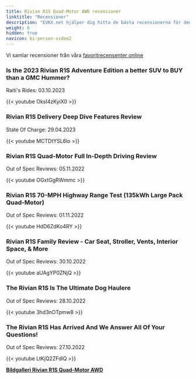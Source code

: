 ```yaml
---
title: Rivian R1S Quad-Motor AWD recensioner
linktitle: "Recensioner"
description: "EVKX.net hjälper dig hitta de bästa recensionerna för denna modell."
weight: 6
hidden: true
navicon: bi-person-video2
---
```

Vi samlar recensioner från våra [favoritrecensenter online](../../../../../guides/evreviewers/)

<div class="container text-center shadow p-2 pe-4 mb-5 bg-body-tertiary rounded border">
<h3>Is the 2023 Rivian R1S Adventure Edition a better SUV to BUY than a GMC Hummer?</h3>
<p>Raiti's Rides: 03.10.2023</p>

{{< youtube OksI4zKyiX0 >}}

</div>
<div class="container text-center shadow p-2 pe-4 mb-5 bg-body-tertiary rounded border">
<h3>Rivian R1S Delivery Deep Dive Features Review</h3>
<p>State Of Charge: 29.04.2023</p>

{{< youtube MCTDtYSL6lo >}}

</div>
<div class="container text-center shadow p-2 pe-4 mb-5 bg-body-tertiary rounded border">
<h3>Rivian R1S Quad-Motor Full In-Depth Driving Review</h3>
<p>Out of Spec Reviews: 05.11.2022</p>

{{< youtube OGxtGgRWmmc >}}

</div>
<div class="container text-center shadow p-2 pe-4 mb-5 bg-body-tertiary rounded border">
<h3>Rivian R1S 70-MPH Highway Range Test (135kWh Large Pack Quad-Motor)</h3>
<p>Out of Spec Reviews: 01.11.2022</p>

{{< youtube HdD6ZdKo4RY >}}

</div>
<div class="container text-center shadow p-2 pe-4 mb-5 bg-body-tertiary rounded border">
<h3>Rivian R1S Family Review - Car Seat, Stroller, Vents, Interior Space, & More</h3>
<p>Out of Spec Reviews: 30.10.2022</p>

{{< youtube aUAgYP0ZNjQ >}}

</div>
<div class="container text-center shadow p-2 pe-4 mb-5 bg-body-tertiary rounded border">
<h3>The Rivian R1S Is The Ultimate Dog Haulere</h3>
<p>Out of Spec Reviews: 28.10.2022</p>

{{< youtube 3hd3nOTpmw8 >}}

</div>
<div class="container text-center shadow p-2 pe-4 mb-5 bg-body-tertiary rounded border">
<h3>The Rivian R1S Has Arrived And We Answer All Of Your Questions!</h3>
<p>Out of Spec Reviews: 27.10.2022</p>

{{< youtube LtKjQ2ZFdlQ >}}

</div>
<div class="mt-3 mb-3">
<a href="../gallery/" class="text-decoration-none text-black">
<strong><i class="bi-arrow-left"></i>Bildgalleri  </strong>
</a>
<a href="../" class="text-decoration-none text-black float-end">
<strong>Rivian R1S Quad-Motor AWD <i class="bi-arrow-right"></i></strong>
</a>
</div>
